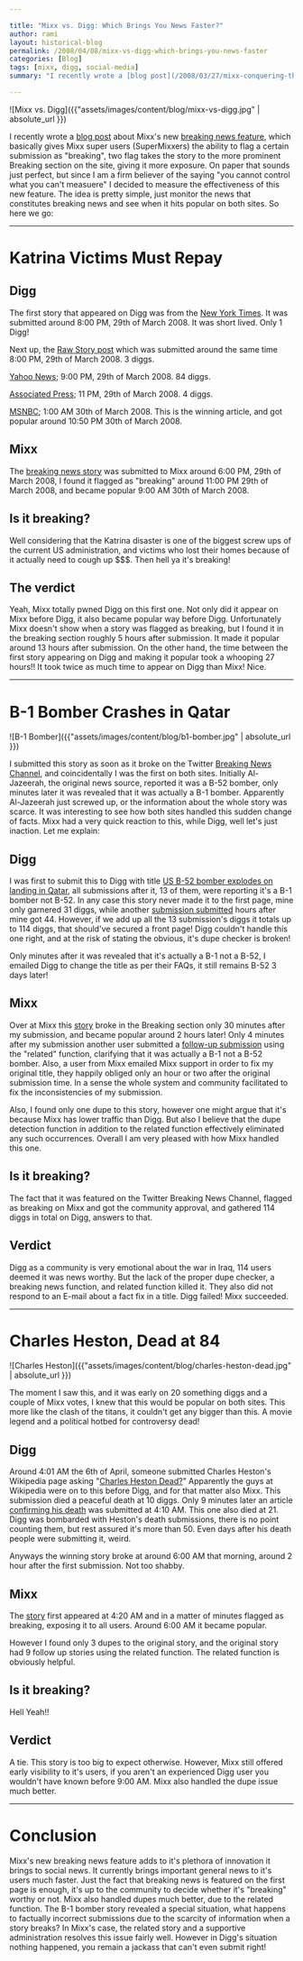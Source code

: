 ```yaml
---

title: "Mixx vs. Digg: Which Brings You News Faster?"
author: rami
layout: historical-blog
permalink: /2008/04/08/mixx-vs-digg-which-brings-you-news-faster
categories: [Blog]
tags: [mixx, digg, social-media]
summary: "I recently wrote a [blog post](/2008/03/27/mixx-conquering-the-timeliness-barrier) about Mixx's new [breaking news feature](http://blog.mixx.com/2008/03/25/mixx-puts-breaking-news-in-to-social-media/), which basically gives Mixx super users (SuperMixxers) the ability to flag a certain submission as 'breaking', two flag takes the story to the more prominent Breaking section on the site, giving it more exposure. On paper that sounds just perfect, but since I am a firm believer of the saying 'you cannot control what you can't measuere' I decided to measure the effectiveness of this new feature. The idea is pretty simple, just monitor the news that constitutes breaking news and see when it hits popular on both sites. So here we go:"

---
```


![Mixx vs. Digg]({{"assets/images/content/blog/mixx-vs-digg.jpg" | absolute_url }})

I recently wrote a [blog post](/2008/03/27/mixx-conquering-the-timeliness-barrier) about Mixx's new [breaking news feature](http://blog.mixx.com/2008/03/25/mixx-puts-breaking-news-in-to-social-media/ "breaking news feature"), which basically gives Mixx super users (SuperMixxers) the ability to flag a certain submission as "breaking", two flag takes the story to the more prominent Breaking section on the site, giving it more exposure. On paper that sounds just perfect, but since I am a firm believer of the saying "you cannot control what you can't measuere" I decided to measure the effectiveness of this new feature. The idea is pretty simple, just monitor the news that constitutes breaking news and see when it hits popular on both sites. So here we go:

---

# Katrina Victims Must Repay

## Digg
The first story that appeared on Digg was from the [New York Times](http://www.nytimes.com/aponline/us/AP-Katrina-Collections.html?_r=1&scp=1&sq=katrina+overpayments&st=nyt&oref=slogin "New York Times story"). It was submitted around 8:00 PM, 29th of March 2008. It was short lived. Only 1 Digg!

Next up, the [Raw Story post](http://www.rawstory.com/news/mochila/Katrina_victims_may_have_to_repay__03292008.html "Raw Story post") which was submitted around the same time 8:00 PM, 29th of March 2008. 3 diggs.

[Yahoo News](http://news.yahoo.com/s/ap/20080329/ap_on_re_us/katrina_collections "Yahoo News"); 9:00 PM, 29th of March 2008. 84 diggs.

[Associated Press](http://ap.google.com/article/ALeqM5g6J41bjH81539IomtPN6t1rWlxDQD8VN8CMG0 "Associated Press"); 11 PM, 29th of March 2008. 4 diggs.

[MSNBC](http://digg.com/world_news/Katrina_victims_may_have_to_repay_money_3 "MSNBC"); 1:00 AM 30th of March 2008. This is the winning article, and got popular around 10:50 PM 30th of March 2008.

## Mixx  

The [breaking news story](http://www.mixx.com/stories/179281/katrina_victims_may_have_to_repay_ "breaking news story") was submitted to Mixx around 6:00 PM, 29th of March 2008, I found it flagged as "breaking" around 11:00 PM 29th of March 2008, and became popular 9:00 AM 30th of March 2008.

## Is it breaking?  

Well considering that the Katrina disaster is one of the biggest screw ups of the current US administration, and victims who lost their homes because of it actually need to cough up $$$. Then hell ya it's breaking!

## The verdict  

Yeah, Mixx totally pwned Digg on this first one. Not only did it appear on Mixx before Digg, it also became popular way before Digg. Unfortunately Mixx doesn't show when a story was flagged as breaking, but I found it in the breaking section roughly 5 hours after submission. It made it popular around 13 hours after submission. On the other hand, the time between the first story appearing on Digg and making it popular took a whooping 27 hours!! It took twice as much time to appear on Digg than Mixx! Nice.

---

# B-1 Bomber Crashes in Qatar

![B-1 Bomber]({{"assets/images/content/blog/b1-bomber.jpg" | absolute_url }})

I submitted this story as soon as it broke on the Twitter [Breaking News Channel](http://twitter.com/BreakingNewsOn "Breaking News Channel"), and coincidentally I was the first on both sites. Initially Al-Jazeerah, the original news source, reported it was a B-52 bomber, only minutes later it was revealed that it was actually a B-1 bomber. Apparently Al-Jazeerah just screwed up, or the information about the whole story was scarce. It was interesting to see how both sites handled this sudden change of facts. Mixx had a very quick reaction to this, while Digg, well let's just inaction. Let me explain:

## Digg  

I was first to submit this to Digg with title [US B-52 bomber explodes on landing in Qatar](http://digg.com/world_news/US_B_52_bomber_explodes_on_landing_in_Qatar "US B-52 bomber explodes on landing in Qatar"), all submissions after it, 13 of them, were reporting it's a B-1 bomber not B-52. In any case this story never made it to the first page, mine only garnered 31 diggs, while another [submission submitted](http://digg.com/politics/USAF_B_1B_Lancer_Bomber_Burns_After_Landing_In_Qatar "submission submitted") hours after mine got 44. However, if we add up all the 13 submission's diggs it totals up to 114 diggs, that should've secured a front page! Digg couldn't handle this one right, and at the risk of stating the obvious, it's dupe checker is broken!

Only minutes after it was revealed that it's actually a B-1 not a B-52, I emailed Digg to change the title as per their FAQs, it still remains B-52 3 days later!

## Mixx

Over at Mixx this [story](http://www.mixx.com/stories/191652/u_s_b_1_bomber_explodes_on_landing_in_qatar_jazeera) broke in the Breaking section only 30 minutes after my submission, and became popular around 2 hours later! Only 4 minutes after my submission another user submitted a [follow-up submission](http://www.mixx.com/stories/191652/u_s_b_1_bomber_explodes_on_landing_in_qatar_jazeera/related) using the "related" function, clarifying that it was actually a B-1 not a B-52 bomber. Also, a user from Mixx emailed Mixx support in order to fix my original title, they happily obliged only an hour or two after the original submission time. In a sense the whole system and community facilitated to fix the inconsistencies of my submission.

Also, I found only one dupe to this story, however one might argue that it's because Mixx has lower traffic than Digg. But also I believe that the dupe detection function in addition to the related function effectively eliminated any such occurrences. Overall I am very pleased with how Mixx handled this one. 

## Is it breaking?

The fact that it was featured on the Twitter Breaking News Channel, flagged as breaking on Mixx and got the community approval, and gathered 114 diggs in total on Digg, answers to that.

## Verdict 

Digg as a community is very emotional about the war in Iraq, 114 users deemed it was news worthy. But the lack of the proper dupe checker, a breaking news function, and related function killed it. They also did not respond to an E-mail about a fact fix in a title. Digg failed! Mixx succeeded.

---

# Charles Heston, Dead at 84

![Charles Heston]({{"assets/images/content/blog/charles-heston-dead.jpg" | absolute_url }})

The moment I saw this, and it was early on 20 something diggs and a couple of Mixx votes, I knew that this would be popular on both sites. This more like the clash of the titans, it couldn't get any bigger than this. A movie legend and a political hotbed for controversy dead!

## Digg  

Around 4:01 AM the 6th of April, someone submitted Charles Heston's Wikipedia page asking "[Charles Heston Dead?](http://digg.com/celebrity/Charlton_Hestons_Dead "Charles Heston Dead?")" Apparently the guys at Wikipedia were on to this before Digg, and for that matter also Mixx. This submission died a peaceful death at 10 diggs. Only 9 minutes later an article [confirming his death](http://digg.com/celebrity/Charlton_Heston_Dies_at_84 "confirming his death") was submitted at 4:10 AM. This one also died at 21. Digg was bombarded with Heston's death submissions, there is no point counting them, but rest assured it's more than 50. Even days after his death people were submitting it, weird.  

Anyways the winning story broke at around 6:00 AM that morning, around 2 hour after the first submission. Not too shabby. 

## Mixx  

The [story](http://www.mixx.com/stories/193667/charlton_heston_dead_at_84 "story") first appeared at 4:20 AM and in a matter of minutes flagged as breaking, exposing it to all users. Around 6:00 AM it became popular.

However I found only 3 dupes to the original story, and the original story had 9 follow up stories using the related function. The related function is obviously helpful. 

## Is it breaking?  

Hell Yeah!!

## Verdict  

A tie. This story is too big to expect otherwise. However, Mixx still offered early visibility to it's users, if you aren't an experienced Digg user you wouldn't have known before 9:00 AM. Mixx also handled the dupe issue much better.  

---

# Conclusion

Mixx's new breaking news feature adds to it's plethora of innovation it brings to social news. It currently brings important general news to it's users much faster. Just the fact that breaking news is featured on the first page is enough, it's up to the community to decide whether it's "breaking" worthy or not. Mixx also handled dupes much better, due to the related function. The B-1 bomber story revealed a special situation, what happens to factually incorrect submissions due to the scarcity of information when a story breaks? In Mixx's case, the related story and a supportive administration resolves this issue fairly well. However in Digg's situation nothing happened, you remain a jackass that can't even submit right!
